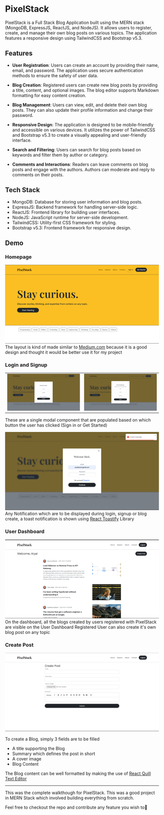 # PixelStack

PixelStack is a Full Stack Blog Application built using the MERN stack (MongoDB, ExpressJS, ReactJS, and NodeJS). It allows users to register, create, and manage their own blog posts on various topics. The application features a responsive design using TailwindCSS and Bootstrap v5.3.

## Features

- **User Registration**: Users can create an account by providing their name, email, and password. The application uses secure authentication methods to ensure the safety of user data.

- **Blog Creation**: Registered users can create new blog posts by providing a title, content, and optional images. The blog editor supports Markdown formatting for easy content creation.

- **Blog Management**: Users can view, edit, and delete their own blog posts. They can also update their profile information and change their password.

- **Responsive Design**: The application is designed to be mobile-friendly and accessible on various devices. It utilizes the power of TailwindCSS and Bootstrap v5.3 to create a visually appealing and user-friendly interface.

- **Search and Filtering**: Users can search for blog posts based on keywords and filter them by author or category.

- **Comments and Interactions**: Readers can leave comments on blog posts and engage with the authors. Authors can moderate and reply to comments on their posts.


## Tech Stack

- MongoDB: Database for storing user information and blog posts.
- ExpressJS: Backend framework for handling server-side logic.
- ReactJS: Frontend library for building user interfaces.
- NodeJS: JavaScript runtime for server-side development.
- TailwindCSS: Utility-first CSS framework for styling.
- Bootstrap v5.3: Frontend framework for responsive design.

## Demo

### Homepage
![Homepage for PixelStack](assets/homepage.png)
The layout is kind of made similar to [Medium.com](https://medium.com) because it is a good design and thought it would be better use it for my project

### Login and Signup
<table>
  <tr>
    <td>
      <img src="assets/login.png" alt="Login Modal" style="width: 100%;">
    </td>
    <td>
      <img src="assets/register.png" alt="Signup Modal" style="width: 100%;">
    </td>
  </tr>
</table>
These are a single modal component that are populated based on which button the user has clicked (Sign in or Get Started)


![Notifications](/assets/error_notification.png)
Any Notification which are to be displayed during login, signup or blog create, a toast notification is shown using [React Toastify](https://fkhadra.github.io/react-toastify/introduction/) Library

### User Dashboard
![User Dashboard](assets/dashboard.png)
On the dashboard, all the blogs created by users registered with PixelStack are visible on the User Dashboard
Registered User can also create it's own blog post on any topic

### Create Post
![Create Post Page](/assets/createPost.png)

To create a Blog, simply 3 fields are to be filled
- A title supporting the Blog
- Summary which defines the post in short
- A cover image
- Blog Content
  
The Blog content can be well formatted by making the use of [React Quill Text Editor](https://zenoamaro.github.io/react-quill/)

---

This was the complete walkthough for PixelStack. This was a good project in MERN Stack which involved building everything from scratch.

Feel free to checkout the repo and contribute any feature you wish to💫